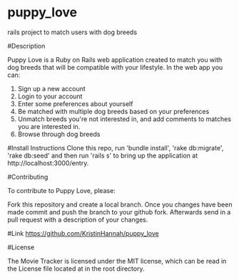 # puppy_love
rails project to match users with dog breeds

#Description

Puppy Love is a Ruby on Rails web application created to match you with dog breeds that will be compatible with your lifestyle. 
In the web app you can:

1. Sign up a new account 
2. Login to your account
3. Enter some preferences about yourself
4. Be matched with multiple dog breeds based on your preferences
5. Unmatch breeds you're not interested in, and add comments to matches you are interested in.
6. Browse through dog breeds

#Install Instructions
Clone this repo, run 'bundle install', 'rake db:migrate', 'rake db:seed' and then run 'rails s' to bring up the application at http://localhost:3000/entry.

#Contributing

To contribute to Puppy Love, please:

Fork this repository and create a local branch.
Once you changes have been made commit and push the branch to your github fork.
Afterwards send in a pull request with a description of your changes.

#Link
https://github.com/KristinHannah/puppy_love

#License

The Movie Tracker is licensed under the MIT license, which can be read in the License file located at in the root directory.